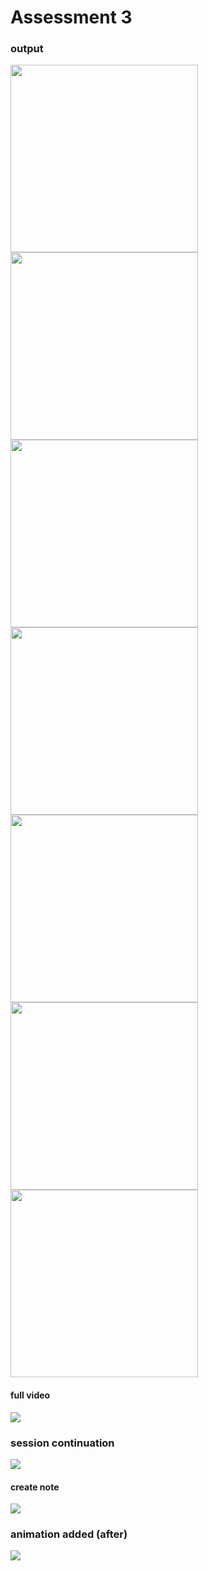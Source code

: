 # Assessment 3

### output

<img width='300px' src="./src/assets/screen1.png"> <img width='300px' src="./src/assets/screen2.png">
<img width='300px' src="./src/assets/screen3.png"> <img width='300px' src="./src/assets/screen4.png">
<img width='300px' src="./src/assets/screen5.png"> <img width='300px' src="./src/assets/screen6.png">
<img width='300px' src="./src/assets/screen7.png">

#### full video

<img  src="./src/assets/video1.gif">

### session continuation

<img  src="./src/assets/video2.gif">

#### create note

<img  src="./src/assets/video3.gif">

### animation added (after)

<img  src="./src/assets/video4.gif">
